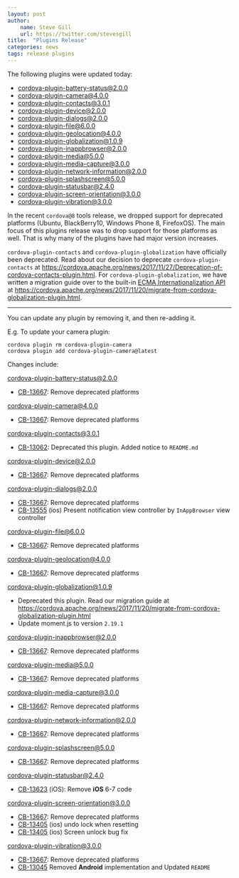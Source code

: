 ```yaml
---
layout: post
author:
    name: Steve Gill
    url: https://twitter.com/stevesgill
title:  "Plugins Release"
categories: news
tags: release plugins
---
```


The following plugins were updated today:

* cordova-plugin-battery-status@2.0.0
* cordova-plugin-camera@4.0.0
* cordova-plugin-contacts@3.0.1
* cordova-plugin-device@2.0.0
* cordova-plugin-dialogs@2.0.0
* cordova-plugin-file@6.0.0
* cordova-plugin-geolocation@4.0.0
* cordova-plugin-globalization@1.0.9
* cordova-plugin-inappbrowser@2.0.0
* cordova-plugin-media@5.0.0
* cordova-plugin-media-capture@3.0.0
* cordova-plugin-network-information@2.0.0
* cordova-plugin-splashscreen@5.0.0
* cordova-plugin-statusbar@2.4.0
* cordova-plugin-screen-orientation@3.0.0
* cordova-plugin-vibration@3.0.0

In the recent `cordova@8` tools release, we dropped support for deprecated platforms (Ubuntu, BlackBerry10, Windows Phone 8, FirefoxOS). The main focus of this plugins release was to drop support for those platforms as well. That is why many of the plugins have had major version increases. 

`cordova-plugin-contacts` and `cordova-plugin-globalization` have officially been deprecated. Read about our decision to deprecate `cordova-plugin-contacts` at https://cordova.apache.org/news/2017/11/27/Deprecation-of-cordova-contacts-plugin.html. For `cordova-plugin-globalization`, we have written a migration guide over to the built-in [ECMA Internationalization API](https://www.ecma-international.org/ecma-402/1.0/) at https://cordova.apache.org/news/2017/11/20/migrate-from-cordova-globalization-plugin.html.

----
You can update any plugin by removing it, and then re-adding it.

 E.g. To update your camera plugin:

    cordova plugin rm cordova-plugin-camera
    cordova plugin add cordova-plugin-camera@latest

Changes include:
<!--more-->
cordova-plugin-battery-status@2.0.0
* [CB-13667](https://issues.apache.org/jira/browse/CB-13667): Remove deprecated platforms

cordova-plugin-camera@4.0.0
* [CB-13667](https://issues.apache.org/jira/browse/CB-13667): Remove deprecated platforms

cordova-plugin-contacts@3.0.1
* [CB-13062](https://issues.apache.org/jira/browse/CB-13062): Deprecated this plugin. Added notice to `README.md`

cordova-plugin-device@2.0.0
* [CB-13667](https://issues.apache.org/jira/browse/CB-13667): Remove deprecated platforms

cordova-plugin-dialogs@2.0.0
* [CB-13667](https://issues.apache.org/jira/browse/CB-13667): Remove deprecated platforms
* [CB-13555](https://issues.apache.org/jira/browse/CB-13555) (ios) Present notification view controller by `InAppBrowser` view controller

cordova-plugin-file@6.0.0
* [CB-13667](https://issues.apache.org/jira/browse/CB-13667): Remove deprecated platforms

cordova-plugin-geolocation@4.0.0
* [CB-13667](https://issues.apache.org/jira/browse/CB-13667): Remove deprecated platforms

cordova-plugin-globalization@1.0.9
* Deprecated this plugin. Read our migration guide at https://cordova.apache.org/news/2017/11/20/migrate-from-cordova-globalization-plugin.html
* Update moment.js to version `2.19.1`

cordova-plugin-inappbrowser@2.0.0
* [CB-13667](https://issues.apache.org/jira/browse/CB-13667): Remove deprecated platforms

cordova-plugin-media@5.0.0
* [CB-13667](https://issues.apache.org/jira/browse/CB-13667): Remove deprecated platforms

cordova-plugin-media-capture@3.0.0
* [CB-13667](https://issues.apache.org/jira/browse/CB-13667): Remove deprecated platforms

cordova-plugin-network-information@2.0.0
* [CB-13667](https://issues.apache.org/jira/browse/CB-13667): Remove deprecated platforms

cordova-plugin-splashscreen@5.0.0
* [CB-13667](https://issues.apache.org/jira/browse/CB-13667): Remove deprecated platforms

cordova-plugin-statusbar@2.4.0
* [CB-13623](https://issues.apache.org/jira/browse/CB-13623) (iOS): Remove **iOS** 6-7 code

cordova-plugin-screen-orientation@3.0.0
* [CB-13667](https://issues.apache.org/jira/browse/CB-13667): Remove deprecated platforms
* [CB-13405](https://issues.apache.org/jira/browse/CB-13405) (ios) undo lock when resetting
* [CB-13405](https://issues.apache.org/jira/browse/CB-13405) (ios) Screen unlock bug fix

cordova-plugin-vibration@3.0.0
* [CB-13667](https://issues.apache.org/jira/browse/CB-13667): Remove deprecated platforms
* [CB-13045](https://issues.apache.org/jira/browse/CB-13045) Removed **Android** implementation and Updated `README`
